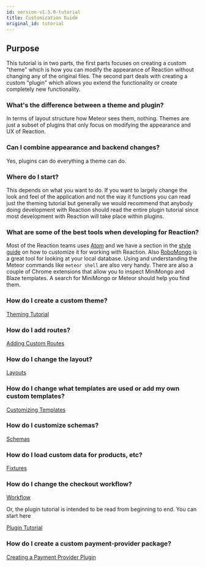 ```yaml
---
id: version-v1.5.0-tutorial
title: Customization Guide
original_id: tutorial
---
```

    
## Purpose

This tutorial is in two parts, the first parts focuses on creating a custom "theme" which is how you can modify
the appearance of Reaction without changing any of the original files. The second part deals with creating a custom
"plugin" which allows you extend the functionality or create completely new functionality.

### What's the difference between a theme and plugin?

In terms of layout structure how Meteor sees them, nothing. Themes are just a subset of plugins that only focus on
modifying the appearance and UX of Reaction.

### Can I combine appearance and backend changes?

Yes, plugins can do everything a theme can do.

### Where do I start?

This depends on what you want to do. If you want to largely change the look and feel of the application and not the way
it functions you can read just the theming tutorial but generally we would recommend that anybody doing development
with Reaction should read the entire plugin tutorial since most development with Reaction will take place within plugins.

### What are some of the best tools when developing for Reaction?

Most of the Reaction teams uses [Atom](https://atom.io/) and we have a section in the [style guide](styleguide.md)
on how to customize it for working with Reaction. Also [RoboMongo](https://robomongo.org/) is a great tool for looking at
your local database. Using and understanding the Meteor commands like `meteor shell` are also very handy. There are also
a couple of Chrome extensions that allow you to inspect MiniMongo and Blaze templates. A search for MiniMongo or Meteor
should help you find them.

### How do I create a custom theme?

[Theming Tutorial](creating-a-theme.md)

### How do I add routes?

[Adding Custom Routes](plugin-routes-6.md)

### How do I change the layout?

[Layouts](plugin-layouts-3.md)

### How do I change what templates are used or add my own custom templates?

[Customizing Templates](plugin-customizing-templates-4.md)

### How do I customize schemas?

[Schemas](plugin-schemas-8.md)

### How do I load custom data for products, etc?

[Fixtures](plugin-fixtures-5.md)

### How do I change the checkout workflow?

[Workflow](plugin-workflow-7.md)

Or, the plugin tutorial is intended to be read from beginning to end. You can start here

[Plugin Tutorial](plugin-intro-1.md)

### How do I create a custom payment-provider package?

[Creating a Payment Provider Plugin](creating-a-payment-provider.md)
